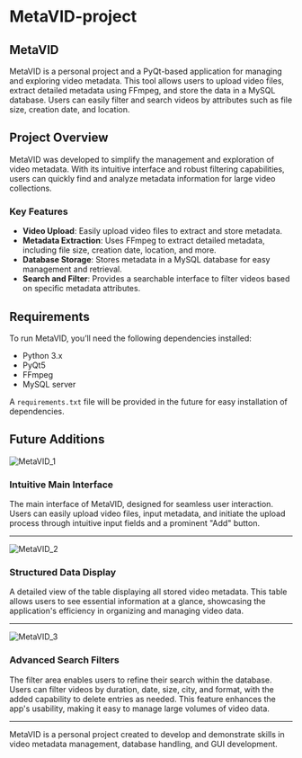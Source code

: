 # MetaVID-project

## MetaVID

MetaVID is a personal project and a PyQt-based application for managing and exploring video metadata. This tool allows users to upload video files, extract detailed metadata using FFmpeg, and store the data in a MySQL database. Users can easily filter and search videos by attributes such as file size, creation date, and location.

## Project Overview

MetaVID was developed to simplify the management and exploration of video metadata. With its intuitive interface and robust filtering capabilities, users can quickly find and analyze metadata information for large video collections.

### Key Features

- **Video Upload**: Easily upload video files to extract and store metadata.
- **Metadata Extraction**: Uses FFmpeg to extract detailed metadata, including file size, creation date, location, and more.
- **Database Storage**: Stores metadata in a MySQL database for easy management and retrieval.
- **Search and Filter**: Provides a searchable interface to filter videos based on specific metadata attributes.

## Requirements

To run MetaVID, you’ll need the following dependencies installed:

- Python 3.x
- PyQt5
- FFmpeg
- MySQL server

A `requirements.txt` file will be provided in the future for easy installation of dependencies.

## Future Additions
![MetaVID_1](https://github.com/user-attachments/assets/f6fa9682-9f4a-487d-976b-f29a3abfd851)
### Intuitive Main Interface
The main interface of MetaVID, designed for seamless user interaction. Users can easily upload video files, input metadata, and initiate the upload process through intuitive input fields and a prominent "Add" button.

---------------------------------------------------------------------------------------------------------------------------------------

![MetaVID_2](https://github.com/user-attachments/assets/2223a1ae-f30b-4242-8ccf-57c334a67b7f)
### Structured Data Display
A detailed view of the table displaying all stored video metadata. This table allows users to see essential information at a glance, showcasing the application's efficiency in organizing and managing video data.

---------------------------------------------------------------------------------------------------------------------------------------


![MetaVID_3](https://github.com/user-attachments/assets/a62e3cf5-d5d7-4fc8-9592-2e773546326b)
### Advanced Search Filters
The filter area enables users to refine their search within the database. Users can filter videos by duration, date, size, city, and format, with the added capability to delete entries as needed. This feature enhances the app's usability, making it easy to manage large volumes of video data.

---

MetaVID is a personal project created to develop and demonstrate skills in video metadata management, database handling, and GUI development. 
